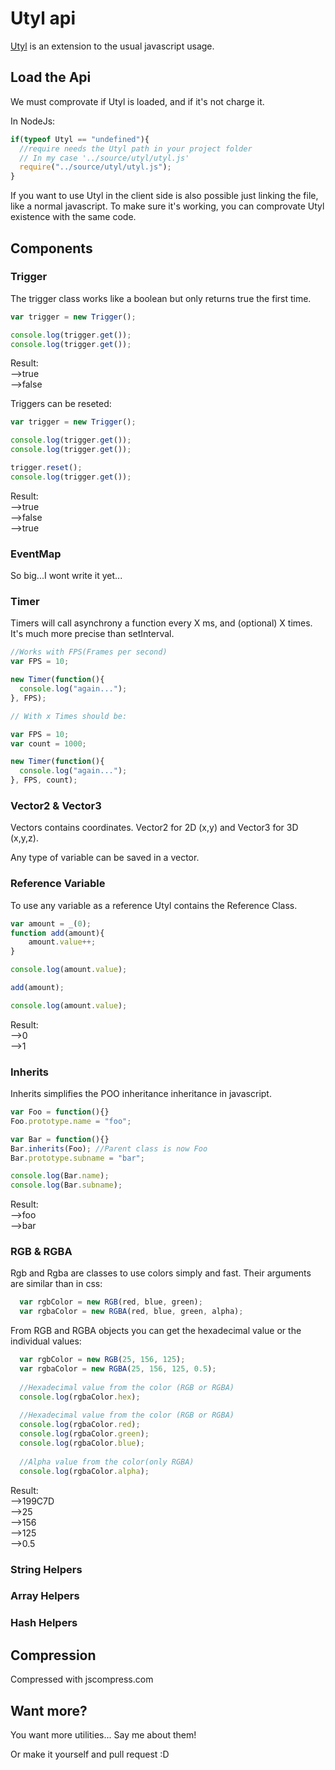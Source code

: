 # Utyl api

[Utyl](https://github.com/muit/utyl) is an extension to the usual javascript usage.

## Load the Api

We must comprovate if Utyl is loaded, and if it's not charge it.

In NodeJs:

```javascript
if(typeof Utyl == "undefined"){
  //require needs the Utyl path in your project folder
  // In my case '../source/utyl/utyl.js'
  require("../source/utyl/utyl.js");
}
```
If you want to use Utyl in the client side is also possible just linking the file, like a normal javascript.
To make sure it's working, you can comprovate Utyl existence with the same code.

## Components

### Trigger
The trigger class works like a boolean but only returns true the first time.

```javascript
var trigger = new Trigger();

console.log(trigger.get());
console.log(trigger.get());
```
Result:<br>
-->true<br>
-->false

Triggers can be reseted:
```javascript
var trigger = new Trigger();

console.log(trigger.get());
console.log(trigger.get());

trigger.reset();
console.log(trigger.get());
```
Result:<br>
-->true<br>
-->false<br>
-->true

### EventMap
So big...I wont write it yet...
### Timer
Timers will call asynchrony a function every X ms, and (optional) X times.
It's much more precise than setInterval.
```javascript
//Works with FPS(Frames per second)
var FPS = 10;

new Timer(function(){
  console.log("again...");
}, FPS);

// With x Times should be:

var FPS = 10;
var count = 1000;

new Timer(function(){
  console.log("again...");
}, FPS, count);
```
### Vector2 & Vector3
Vectors contains coordinates. Vector2 for 2D (x,y) and Vector3 for 3D (x,y,z).

Any type of variable can be saved in a vector.

### Reference Variable
To use any variable as a reference Utyl contains the Reference Class.
```javascript
var amount = _(0);
function add(amount){
    amount.value++;
}

console.log(amount.value);

add(amount);

console.log(amount.value);
```
Result:<br>
-->0<br>
-->1

### Inherits
Inherits simplifies the POO inheritance inheritance in javascript.

```javascript
var Foo = function(){}
Foo.prototype.name = "foo";

var Bar = function(){}
Bar.inherits(Foo); //Parent class is now Foo
Bar.prototype.subname = "bar";

console.log(Bar.name);
console.log(Bar.subname);
```
Result:<br>
-->foo<br>
-->bar

### RGB & RGBA
Rgb and Rgba are classes to use colors simply and fast. Their arguments are similar than in css:
```javascript
  var rgbColor = new RGB(red, blue, green);
  var rgbaColor = new RGBA(red, blue, green, alpha);
```
From RGB and RGBA objects you can get the hexadecimal value or the individual values:
```javascript
  var rgbColor = new RGB(25, 156, 125);
  var rgbaColor = new RGBA(25, 156, 125, 0.5);
  
  //Hexadecimal value from the color (RGB or RGBA)
  console.log(rgbaColor.hex);
  
  //Hexadecimal value from the color (RGB or RGBA)
  console.log(rgbaColor.red);
  console.log(rgbaColor.green);
  console.log(rgbaColor.blue);
  
  //Alpha value from the color(only RGBA)
  console.log(rgbaColor.alpha);
```
Result:<br>
-->199C7D<br>
-->25<br>
-->156<br>
-->125<br>
-->0.5

### String Helpers
### Array Helpers
### Hash Helpers

## Compression
Compressed with jscompress.com

## Want more?
You want more utilities... Say me about them! 

Or make it yourself and pull request :D

